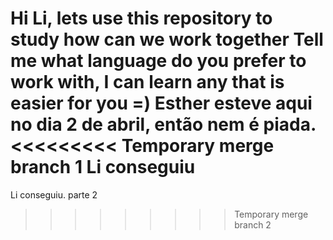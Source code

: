 Hi Li, lets use this repository to study how can we work together 
Tell me what language do you prefer to work with, I can learn any that is easier for you =) 
Esther esteve aqui no dia 2 de abril, então nem é piada. 
<<<<<<<<< Temporary merge branch 1
Li conseguiu
=========
Li conseguiu. parte 2
>>>>>>>>> Temporary merge branch 2
